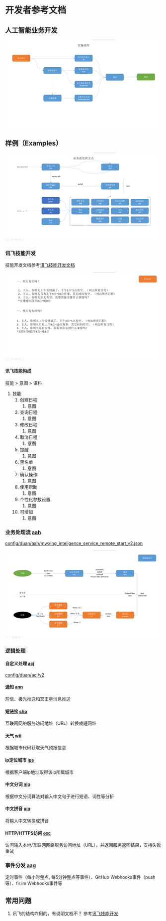 # 开发者参考文档

## 人工智能业务开发
![开发流程](images/dev-workflow.png)

## 样例（Examples）
![业务流处理流程](images/dev-processflow.png)

### 讯飞技能开发
技能开发文档参考[讯飞技能开发文档][2]

![场景交互设计](images/dev-interaction-scene.png)

#### 讯飞技能构成
技能 > 意图 > 语料

1. 技能
    1. 创建日程
        1. 意图
    2. 查询日程
        1. 意图
    3. 修改日程
        1. 意图
    4. 取消日程
        1. 意图
    5. 提醒
        1. 意图
    6. 黑名单
        1. 意图
    7. 确认操作
        1. 意图
    8. 使用帮助
        1. 意图
    9. 个性化参数设置
        1. 意图
    10. 可增加
        1. 意图

### 业务处理流 [aah][5]
[config/duan/aah/mwxing_inteligence_service_remote_start_v2.json][4]

![业务流处理设计](images/dev-processflow-design.png)

### 逻辑处理

#### 自定义处理 [acj][1]
[config/duan/acj/v2][3]

#### 通知 [ann][7]
短信、极光推送和冥王星消息推送

#### 短链接 [sho][8]
互联网网络服务访问地址（URL）转换成短网址

#### 天气 [wti][9]
根据城市代码获取天气预报信息

#### ip定位城市 [ips][10]
根据客户端ip地址取得该ip所属城市

#### 中文分词 [nlp][11]
根据中文分词算法对输入中文句子进行短语、词性等分析

#### 中文拼音 [pin][13]
将输入中文转换成拼音

#### HTTP/HTTPS访问 [exc][12]
访问输入本地/互联网网络服务访问地址（URL），并返回服务返回结果，支持失败重试

### 事件分发 [aag][6]
定时事件（每小时整点, 每5分钟整点等事件）、GitHub Webhooks事件（push等）、fir.im Webhooks事件等

## 常用问题
1. 讯飞的结构咋用的，有说明文档不？
   参考[讯飞技能开发](#讯飞技能开发)

[1]: https://github.com/xiaoji-duan/duan-executor-dataprocessor "acj"
[2]: https://doc.iflyos.cn/studio/ "讯飞技能开发文档"
[3]: https://github.com/XJ-GTD/GTD2/tree/cassiscornuta/config/duan/acj/v2 "自定义逻辑处理样例"
[4]: https://github.com/XJ-GTD/GTD2/blob/cassiscornuta/config/duan/aah/mwxing_inteligence_service_remote_start_v2.json "通用语音业务处理流样例"
[5]: https://github.com/xiaoji-duan/duan-jobflows "aah"
[6]: https://github.com/xiaoji-duan/duan-eventdispacher "aag"
[7]: https://github.com/xiaoji-duan/duan-executor-announce "ann"
[8]: https://github.com/xiaoji-duan/duan-executor-shorturl "sho"
[9]: https://github.com/xiaoji-duan/duan-executor-weather "wti"
[10]: https://github.com/xiaoji-duan/duan-executor-ip2location "ips"
[11]: https://github.com/xiaoji-duan/duan-executor-nlp "nlp"
[12]: https://github.com/xiaoji-duan/duan-executor-http "exc"
[13]: https://github.com/xiaoji-duan/duan-executor-pinyin "pin"
